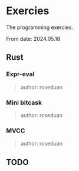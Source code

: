# Exercies 

The programming exercies.

From date: 2024.05.18

## Rust

### Expr-eval

> author: roseduan


### Mini bitcask 

> author: roseduan


### MVCC

> author: roseduan



## TODO